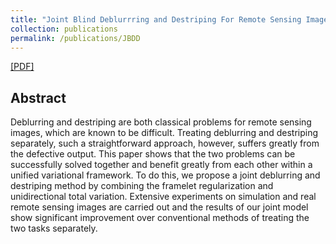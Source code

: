 ```yaml
---
title: "Joint Blind Deblurrring and Destriping For Remote Sensing Image"
collection: publications
permalink: /publications/JBDD
---  
```

[[PDF]](https://owuchangyuo.github.io/files/JBDD.pdf) 

## Abstract
Deblurring and destriping are both classical problems for remote sensing images, which are known to be difficult. Treating deblurring and destriping separately, such a straightforward approach, however, suffers greatly from the defective output. This paper shows that the two problems can be successfully solved together and benefit greatly from each other within a unified variational framework. To do this, we propose a joint deblurring and destriping method by
combining the framelet regularization and unidirectional total variation. Extensive experiments on simulation and real remote sensing images are carried out and the results of our joint model show significant improvement over conventional methods of treating the two tasks separately.
